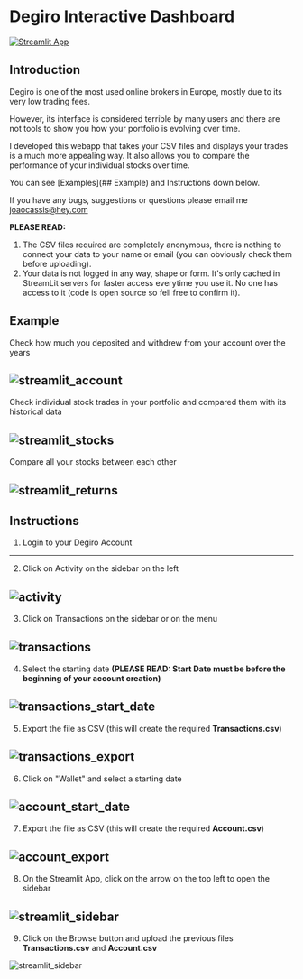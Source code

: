 # Degiro Interactive Dashboard

[![Streamlit App](https://static.streamlit.io/badges/streamlit_badge_black_white.svg)](https://share.streamlit.io/kassiusklay/degiro)

## Introduction

Degiro is one of the most used online brokers in Europe, mostly due to its very low trading fees. 

However, its interface is considered terrible by many users and there are not tools to show you how your portfolio is evolving over time. 

I developed this webapp that takes your CSV files and displays your trades is a much more appealing way.
It also allows you to compare the performance of your individual stocks over time.

You can see [Examples](## Example) and Instructions down below.

If you have any bugs, suggestions or questions please email me joaocassis@hey.com

**PLEASE READ:**
1. The CSV files required are completely anonymous, there is nothing to connect your data to your name or email (you can obviously check them before uploading).
2. Your data is not logged in any way, shape or form. It's only cached in StreamLit servers for faster access everytime you use it. No one has access to it (code is open source so fell free to confirm it).

## Example

Check how much you deposited and withdrew from your account over the years

![](https://github.com/KassiusKlay/degiro/blob/master/img/streamlit_account.png "streamlit_account")
---

Check individual stock trades in your portfolio and compared them with its historical data

![](https://github.com/KassiusKlay/degiro/blob/master/img/streamlit_stocks.png "streamlit_stocks")
---

Compare all your stocks between each other

![](https://github.com/KassiusKlay/degiro/blob/master/img/streamlit_returns.png "streamlit_returns")
---

## Instructions

1. Login to your Degiro Account
---
2. Click on Activity on the sidebar on the left

![](https://github.com/KassiusKlay/degiro/blob/master/img/activity.png "activity")
---
3. Click on Transactions on the sidebar or on the menu
 
![](https://github.com/KassiusKlay/degiro/blob/master/img/transactions.png "transactions")
---
4. Select the starting date **(PLEASE READ: Start Date must be before the beginning of your account creation)**
 
![](https://github.com/KassiusKlay/degiro/blob/master/img/transactions_start_date.png "transactions_start_date")
---
5. Export the file as CSV (this will create the required **Transactions.csv**)
 
![](https://github.com/KassiusKlay/degiro/blob/master/img/transactions_export.png "transactions_export")
---
6. Click on "Wallet" and select a starting date
 
![](https://github.com/KassiusKlay/degiro/blob/master/img/account_start_date.png "account_start_date")
---
7. Export the file as CSV (this will create the required **Account.csv**)
 
![](https://github.com/KassiusKlay/degiro/blob/master/img/account_export.png "account_export")
---
8. On the Streamlit App, click on the arrow on the top left to open the sidebar
 
![](https://github.com/KassiusKlay/degiro/blob/master/img/streamlit_sidebar.png "streamlit_sidebar")
---
9. Click on the Browse button and upload the previous files **Transactions.csv** and **Account.csv**
 
![](https://github.com/KassiusKlay/degiro/blob/master/img/streamlit_upload.png "streamlit_sidebar")

